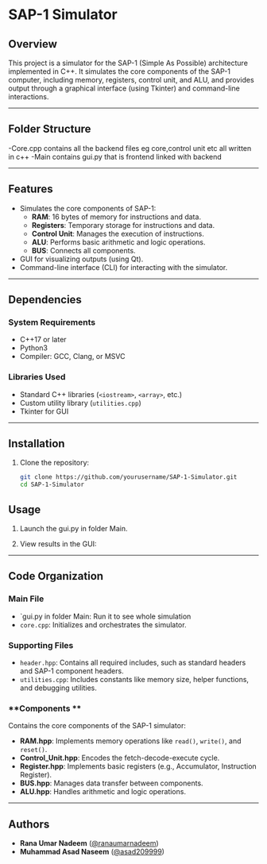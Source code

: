 # **SAP-1 Simulator**

## **Overview**
This project is a simulator for the SAP-1 (Simple As Possible) architecture implemented in C++. It simulates the core components of the SAP-1 computer, including memory, registers, control unit, and ALU, and provides output through a graphical interface (using Tkinter) and command-line interactions.

---

## **Folder Structure**
-Core.cpp contains all the backend files eg core,control unit etc all written in c++
-Main contains gui.py that is frontend linked with backend

---

## **Features**
- Simulates the core components of SAP-1:
  - **RAM**: 16 bytes of memory for instructions and data.
  - **Registers**: Temporary storage for instructions and data.
  - **Control Unit**: Manages the execution of instructions.
  - **ALU**: Performs basic arithmetic and logic operations.
  - **BUS**: Connects all components.
- GUI for visualizing outputs (using Qt).
- Command-line interface (CLI) for interacting with the simulator.

---

## **Dependencies**
### **System Requirements**
- C++17 or later
- Python3
- Compiler: GCC, Clang, or MSVC

### **Libraries Used**
- Standard C++ libraries (`<iostream>`, `<array>`, etc.)
- Custom utility library (`utilities.cpp`)
- Tkinter for GUI

---

## **Installation**
1. Clone the repository:
   ```bash
   git clone https://github.com/yourusername/SAP-1-Simulator.git
   cd SAP-1-Simulator
## **Usage**
1. Launch the gui.py in folder Main.

2. View results in the GUI:


---

## **Code Organization**

### **Main File**
- `gui.py in folder Main: Run it to see whole simulation
- `core.cpp`: Initializes and orchestrates the simulator.

### **Supporting Files**
- `header.hpp`: Contains all required includes, such as standard headers and SAP-1 component headers.
- `utilities.cpp`: Includes constants like memory size, helper functions, and debugging utilities.

### **Components **
Contains the core components of the SAP-1 simulator:
- **RAM.hpp**: Implements memory operations like `read()`, `write()`, and `reset()`.
- **Control_Unit.hpp**: Encodes the fetch-decode-execute cycle.
- **Register.hpp**: Implements basic registers (e.g., Accumulator, Instruction Register).
- **BUS.hpp**: Manages data transfer between components.
- **ALU.hpp**: Handles arithmetic and logic operations.

---

## **Authors**
- **Rana Umar Nadeem** ([@ranaumarnadeem](https://github.com/ranaumarnadeem))
- **Muhammad Asad Naseem** ([@asad209999](https://github.com/asad209999))

